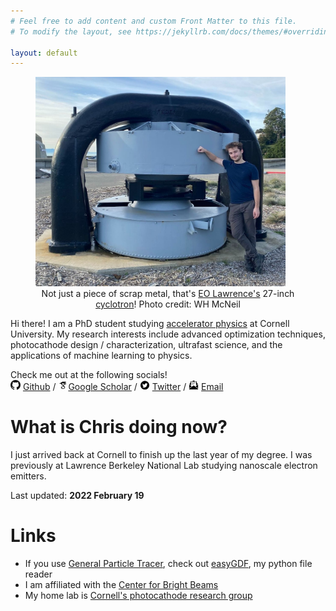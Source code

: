 ```yaml
---
# Feel free to add content and custom Front Matter to this file.
# To modify the layout, see https://jekyllrb.com/docs/themes/#overriding-theme-defaults

layout: default
---
```


<figure>
<img src="/assets/photo_of_me.jpeg" alt="photo of me" class="center" width="400">
<figcaption align = "center" class="index_caption">Not just a piece of scrap metal, that's <a href="https://www.lbl.gov/nobelists/1939-ernest-orlando-lawrence/">EO Lawrence's</a> 27-inch <a href="https://en.wikipedia.org/wiki/Cyclotron">cyclotron</a>! Photo credit: WH McNeil</figcaption>
</figure>


Hi there!
I am a PhD student studying [accelerator physics](https://en.wikipedia.org/wiki/Accelerator_physics) at Cornell University.
My research interests include advanced optimization techniques, photocathode design / characterization, ultrafast science, and the applications of machine learning to physics.

Check me out at the following socials! <br/>
<img src="/assets/GitHub-Mark-32px.png" height="16"> [Github](https://github.com/electronsandstuff) / <img src="/assets/icons8-google-scholar.svg" height="16">[Google Scholar](https://scholar.google.com/citations?user=3PDcxFYAAAAJ) / <img src="/assets/104461_twitter_icon.png" height="16"> [Twitter](https://twitter.com/ElectronsNStuff) / <img src="/assets/icons8-email-open-50.png" height="16"> [Email](mailto:website-contact@chris-pierce.com)

# What is Chris doing now?
I just arrived back at Cornell to finish up the last year of my degree.
I was previously at Lawrence Berkeley National Lab studying nanoscale electron emitters.

Last updated: __2022 February 19__


# Links
 * If you use [General Particle Tracer](http://www.pulsar.nl/gpt/), check out [easyGDF](https://github.com/electronsandstuff/easygdf), my python file reader
 * I am affiliated with the [Center for Bright Beams](https://cbb.cornell.edu/)
 * My home lab is [Cornell's photocathode research group](https://www.classe.cornell.edu/~ib38/)
